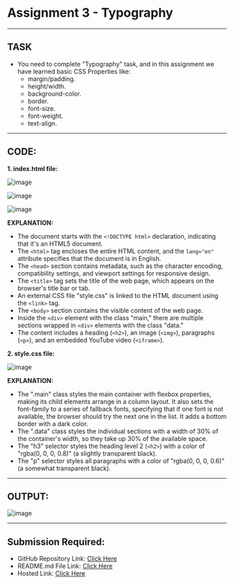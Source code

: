 # Assignment 3 - Typography
---
## TASK 
- You need to complete "Typography" task, and in this assignment we have learned basic CSS Properties like:
  - margin/padding.
  - height/width.
  - background-color.
  - border.
  - font-size.
  - font-weight.
  - text-align.
---
## CODE:

**1. index.html file:**

![image](https://github.com/Abhishek-Sharma-007/Geekster_Assignments/assets/84591804/9e644d41-e8df-49b3-ba89-9ff09cfae26c)

![image](https://github.com/Abhishek-Sharma-007/Geekster_Assignments/assets/84591804/914c4e54-a7ef-472c-8d93-d5e74ec3631d)

![image](https://github.com/Abhishek-Sharma-007/Geekster_Assignments/assets/84591804/aeb32029-4204-42c0-98dd-424c7c2f9b0f)

**EXPLANATION:**
   - The document starts with the `<!DOCTYPE html>` declaration, indicating that it's an HTML5 document.
   - The `<html>` tag encloses the entire HTML content, and the `lang="en"` attribute specifies that the document is in English.
   - The `<head>` section contains metadata, such as the character encoding, compatibility settings, and viewport settings for responsive design.
   - The `<title>` tag sets the title of the web page, which appears on the browser's title bar or tab.
   - An external CSS file "style.css" is linked to the HTML document using the `<link>` tag.
   - The `<body>` section contains the visible content of the web page.
   - Inside the `<div>` element with the class "main," there are multiple sections wrapped in `<div>` elements with the class "data."
   - The content includes a heading (`<h2>`), an image (`<img>`), paragraphs (`<p>`), and an embedded YouTube video (`<iframe>`).

**2. style.css file:**

![image](https://github.com/Abhishek-Sharma-007/Geekster_Assignments/assets/84591804/41c67153-f6bf-401f-8536-92548c6166f9)

**EXPLANATION:**
   - The ".main" class styles the main container with flexbox properties, making its child elements arrange in a column layout. It also sets the font-family to a series of fallback fonts, specifying that if one font is not available, the browser should try the next one in the list. It adds a bottom border with a dark color.
   - The ".data" class styles the individual sections with a width of 30% of the container's width, so they take up 30% of the available space.
   - The "h3" selector styles the heading level 2 (`<h2>`) with a color of "rgba(0, 0, 0, 0.8)" (a slightly transparent black).
   - The "p" selector styles all paragraphs with a color of "rgba(0, 0, 0, 0.6)" (a somewhat transparent black).
   
---
## OUTPUT:

![image](https://github.com/Abhishek-Sharma-007/Geekster_Assignments/assets/84591804/768a722d-10ca-438b-aee7-38f10fd279a8)

---
## Submission Required:
- GitHub Repository Link: [Click Here](https://github.com/Abhishek-Sharma-007/Geekster_Assignments/tree/master/27_Assignment_3-Typography)
- README.md File Link: [Click Here](https://github.com/Abhishek-Sharma-007/Geekster_Assignments/blob/master/27_Assignment_3-Typography/README.md)
- Hosted Link: [Click Here](https://abhishek-sharma-007.github.io/Geekster_Assignments/27_Assignment_3-Typography/index.html)
